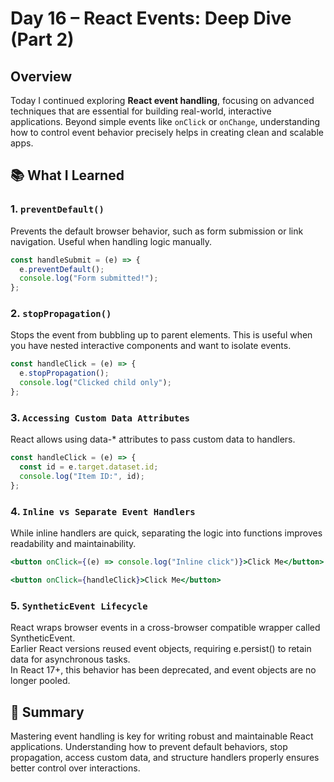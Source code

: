 # Day 16 – React Events: Deep Dive (Part 2)

## Overview
Today I continued exploring **React event handling**, focusing on advanced techniques that are essential for building real-world, interactive applications. Beyond simple events like `onClick` or `onChange`, understanding how to control event behavior precisely helps in creating clean and scalable apps.

## 📚 What I Learned

### 1. `preventDefault()`
Prevents the default browser behavior, such as form submission or link navigation. Useful when handling logic manually.

```jsx
const handleSubmit = (e) => {
  e.preventDefault();
  console.log("Form submitted!");
};
```

### 2. `stopPropagation()`
Stops the event from bubbling up to parent elements. This is useful when you have nested interactive components and want to isolate events.

```jsx
const handleClick = (e) => {
  e.stopPropagation();
  console.log("Clicked child only");
};
```

### 3. `Accessing Custom Data Attributes`
React allows using data-* attributes to pass custom data to handlers.

```jsx
const handleClick = (e) => {
  const id = e.target.dataset.id;
  console.log("Item ID:", id);
};
```

### 4. `Inline vs Separate Event Handlers`
While inline handlers are quick, separating the logic into functions improves readability and maintainability.

```jsx
<button onClick={(e) => console.log("Inline click")}>Click Me</button>

<button onClick={handleClick}>Click Me</button>
```

### 5. `SyntheticEvent Lifecycle`
React wraps browser events in a cross-browser compatible wrapper called SyntheticEvent.<br>
Earlier React versions reused event objects, requiring e.persist() to retain data for asynchronous tasks.<br>
In React 17+, this behavior has been deprecated, and event objects are no longer pooled.

## 🧠 Summary

Mastering event handling is key for writing robust and maintainable React applications. Understanding how to prevent default behaviors, stop propagation, access custom data, and structure handlers properly ensures better control over interactions.